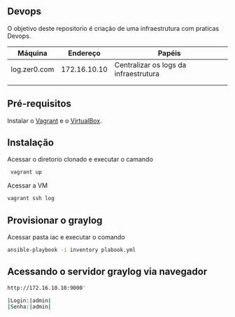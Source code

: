 ## Devops

O objetivo deste repositorio é criação de uma infraestrutura com praticas Devops.


| Máquina             | Endereço      | Papéis                                |
|---------------------|---------------|---------------------------------------|
| log.zer0.com        | 172.16.10.10  | Centralizar os logs da infraestrutura |
|                     |               |                                       |
|                     |               |                                       |

## Pré-requisitos

Instalar o [Vagrant](https://www.vagrantup.com/) e o [VirtualBox](https://www.virtualbox.org/).

Instalação
----------
Acessar o diretorio clonado  e executar o camando
```bash
 vagrant up
```
Acessar a VM
```bash
vagrant ssh log
```
## Provisionar o  graylog
Acessar pasta iac e executar o comando

```bash
ansible-playbook -i inventory plabook.yml
```


## Acessando o servidor graylog via navegador
```bash
http://172.16.10.10:9000'
```

```bash
|Login:|admin|
|Senha:|admin|
```

